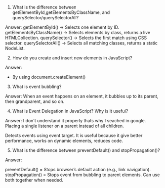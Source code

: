 
1. What is the difference between getElementById,getElementsByClassName, and querySelector/querySelectorAll?

Answer:
 getElementById() → Selects one element by ID.
 getElementsByClassName() → Selects elements by class, returns a live HTMLCollection.
 querySelector() → Selects the first match using CSS selector.
querySelectorAll() → Selects all matching classes, returns a static NodeList.

2. How do you create and insert new elements in JavaScript?

Answer:
* By using document.createElement() 

3. What is event bubbling?

Answer:
When an event happens on an element, it bubbles up to its parent, then grandparent, and so on.

 4. What is Event Delegation in JavaScript? Why is it useful?

Answer: I don't understand it properly thats why I seached in google.
Placing a single listener on a parent instead of all children.

Detects events using event.target.
It is useful because it give better performance, works on dynamic elements, reduces code.


5. What is the difference between preventDefault() and stopPropagation()?

Answer:

preventDefault() = Stops browser’s default action (e.g., link navigation).
stopPropagation() = Stops event from bubbling to parent elements.
Can use both together when needed.

